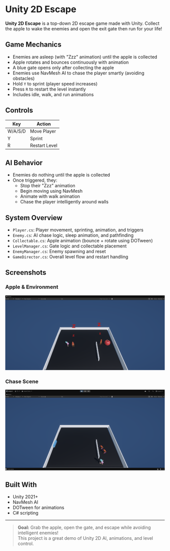 # Unity 2D Escape

**Unity 2D Escape** is a top-down 2D escape game made with Unity. Collect the apple to wake the enemies and open the exit gate then run for your life!

## Game Mechanics

- Enemies are asleep (with "Zzz" animation) until the apple is collected
- Apple rotates and bounces continuously with animation
- A blue gate opens only after collecting the apple
- Enemies use NavMesh AI to chase the player smartly (avoiding obstacles)
- Hold `Y` to sprint (player speed increases)
- Press `R` to restart the level instantly
- Includes idle, walk, and run animations

## Controls

| Key | Action         |
|-----|----------------|
| W/A/S/D | Move Player |
| Y   | Sprint         |
| R   | Restart Level  |

## AI Behavior

- Enemies do nothing until the apple is collected
- Once triggered, they:
  - Stop their "Zzz" animation
  - Begin moving using NavMesh
  - Animate with walk animation
  - Chase the player intelligently around walls

## System Overview

- `Player.cs`: Player movement, sprinting, animation, and triggers
- `Enemy.cs`: AI chase logic, sleep animation, and pathfinding
- `Collectable.cs`: Apple animation (bounce + rotate using DOTween)
- `LevelManager.cs`: Gate logic and collectable placement
- `EnemyManager.cs`: Enemy spawning and reset
- `GameDirector.cs`: Overall level flow and restart handling

## Screenshots

### Apple & Environment
![Apple Animation](apple_escape.png)

### Chase Scene
![Escape Moment](apple_escape_kacis.png)

## Built With

- Unity 2021+  
- NavMesh AI  
- DOTween for animations  
- C# scripting

---

> **Goal:** Grab the apple, open the gate, and escape while avoiding intelligent enemies!  
This project is a great demo of Unity 2D AI, animations, and level control.

